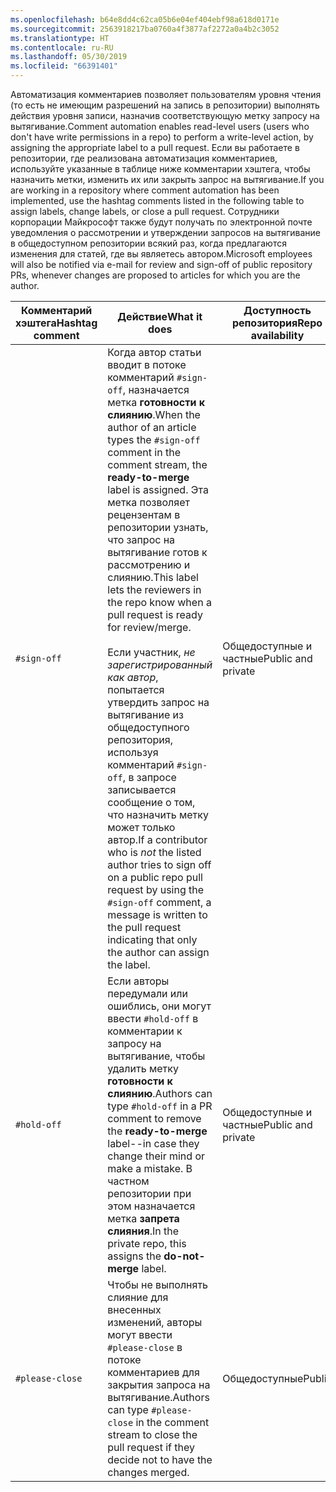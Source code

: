 ```yaml
---
ms.openlocfilehash: b64e8dd4c62ca05b6e04ef404ebf98a618d0171e
ms.sourcegitcommit: 2563918217ba0760a4f3877af2272a0a4b2c3052
ms.translationtype: HT
ms.contentlocale: ru-RU
ms.lasthandoff: 05/30/2019
ms.locfileid: "66391401"
---
```

<span data-ttu-id="dcbd4-101">Автоматизация комментариев позволяет пользователям уровня чтения (то есть не имеющим разрешений на запись в репозитории) выполнять действия уровня записи, назначив соответствующую метку запросу на вытягивание.</span><span class="sxs-lookup"><span data-stu-id="dcbd4-101">Comment automation enables read-level users (users who don't have write permissions in a repo) to perform a write-level action, by assigning the appropriate label to a pull request.</span></span> <span data-ttu-id="dcbd4-102">Если вы работаете в репозитории, где реализована автоматизация комментариев, используйте указанные в таблице ниже комментарии хэштега, чтобы назначить метки, изменить их или закрыть запрос на вытягивание.</span><span class="sxs-lookup"><span data-stu-id="dcbd4-102">If you are working in a repository where comment automation has been implemented, use the hashtag comments listed in the following table to assign labels, change labels, or close a pull request.</span></span> <span data-ttu-id="dcbd4-103">Сотрудники корпорации Майкрософт также будут получать по электронной почте уведомления о рассмотрении и утверждении запросов на вытягивание в общедоступном репозитории всякий раз, когда предлагаются изменения для статей, где вы являетесь автором.</span><span class="sxs-lookup"><span data-stu-id="dcbd4-103">Microsoft employees will also be notified via e-mail for review and sign-off of public repository PRs, whenever changes are proposed to articles for which you are the author.</span></span>

| <span data-ttu-id="dcbd4-104">Комментарий хэштега</span><span class="sxs-lookup"><span data-stu-id="dcbd4-104">Hashtag comment</span></span> | <span data-ttu-id="dcbd4-105">Действие</span><span class="sxs-lookup"><span data-stu-id="dcbd4-105">What it does</span></span> | <span data-ttu-id="dcbd4-106">Доступность репозитория</span><span class="sxs-lookup"><span data-stu-id="dcbd4-106">Repo availability</span></span> |
| --- | --- | --- |
| `#sign-off` |<span data-ttu-id="dcbd4-107">Когда автор статьи вводит в потоке комментарий `#sign-off`, назначается метка **готовности к слиянию**.</span><span class="sxs-lookup"><span data-stu-id="dcbd4-107">When the author of an article types the `#sign-off` comment in the comment stream, the **ready-to-merge** label is assigned.</span></span> <span data-ttu-id="dcbd4-108">Эта метка позволяет рецензентам в репозитории узнать, что запрос на вытягивание готов к рассмотрению и слиянию.</span><span class="sxs-lookup"><span data-stu-id="dcbd4-108">This label lets the reviewers in the repo know when a pull request is ready for review/merge.</span></span> <br/><br/> <span data-ttu-id="dcbd4-109">Если участник, *не зарегистрированный как автор*, попытается утвердить запрос на вытягивание из общедоступного репозитория, используя комментарий `#sign-off`, в запросе записывается сообщение о том, что назначить метку может только автор.</span><span class="sxs-lookup"><span data-stu-id="dcbd4-109">If a contributor who is *not* the listed author tries to sign off on a public repo pull request by using the `#sign-off` comment, a message is written to the pull request indicating that only the author can assign the label.</span></span> |<span data-ttu-id="dcbd4-110">Общедоступные и частные</span><span class="sxs-lookup"><span data-stu-id="dcbd4-110">Public and private</span></span> |
| `#hold-off` |<span data-ttu-id="dcbd4-111">Если авторы передумали или ошиблись, они могут ввести `#hold-off` в комментарии к запросу на вытягивание, чтобы удалить метку **готовности к слиянию**.</span><span class="sxs-lookup"><span data-stu-id="dcbd4-111">Authors can type `#hold-off` in a PR comment to remove the **ready-to-merge** label--in case they change their mind or make a mistake.</span></span> <span data-ttu-id="dcbd4-112">В частном репозитории при этом назначается метка **запрета слияния**.</span><span class="sxs-lookup"><span data-stu-id="dcbd4-112">In the private repo, this assigns the **do-not-merge** label.</span></span> |<span data-ttu-id="dcbd4-113">Общедоступные и частные</span><span class="sxs-lookup"><span data-stu-id="dcbd4-113">Public and private</span></span> |
| `#please-close` |<span data-ttu-id="dcbd4-114">Чтобы не выполнять слияние для внесенных изменений, авторы могут ввести `#please-close` в потоке комментариев для закрытия запроса на вытягивание.</span><span class="sxs-lookup"><span data-stu-id="dcbd4-114">Authors can type `#please-close` in the comment stream to close the pull request if they decide not to have the changes merged.</span></span> |<span data-ttu-id="dcbd4-115">Общедоступные</span><span class="sxs-lookup"><span data-stu-id="dcbd4-115">Public</span></span> |
